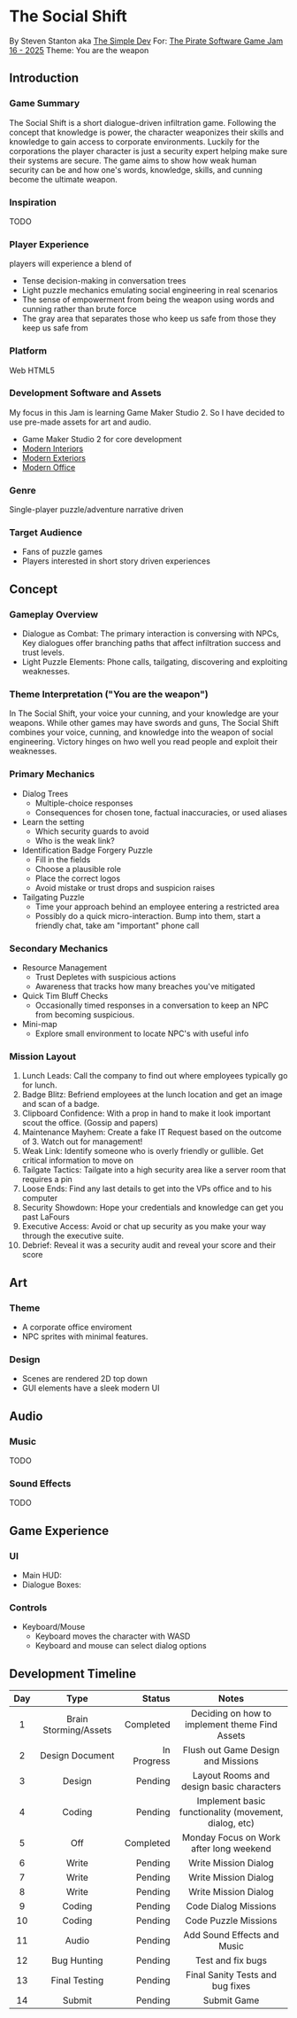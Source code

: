 # The Social Shift

By Steven Stanton aka [The Simple Dev](http://thesimpledev.com)
For: [The Pirate Software Game Jam 16 - 2025](https://itch.io/jam/pirate)
Theme: You are the weapon

## Introduction

### Game Summary

The Social Shift is a short dialogue-driven infiltration game. Following the concept that knowledge is power, the character weaponizes their skills and knowledge to gain access to corporate environments. Luckily for the corporations the player character is just a security expert helping make sure their systems are secure. The game aims to show how weak human security can be and how one's words, knowledge, skills, and cunning become the ultimate weapon.

### Inspiration

TODO

### Player Experience

players will experience a blend of

- Tense decision-making in conversation trees
- Light puzzle mechanics emulating social engineering in real scenarios
- The sense of empowerment from being the weapon using words and cunning rather than brute force
- The gray area that separates those who keep us safe from those they keep us safe from

### Platform

Web HTML5

### Development Software and Assets

My focus in this Jam is learning Game Maker Studio 2. So I have decided to use pre-made assets for art and audio.

- Game Maker Studio 2 for core development
- [Modern Interiors](https://limezu.itch.io/moderninteriors)
- [Modern Exteriors](https://limezu.itch.io/modernexteriors)
- [Modern Office](https://limezu.itch.io/modernoffice)

### Genre

Single-player puzzle/adventure narrative driven

### Target Audience

- Fans of puzzle games
- Players interested in short story driven experiences

## Concept

### Gameplay Overview

- Dialogue as Combat: The primary interaction is conversing with NPCs, Key dialogues offer branching paths that affect infiltration success and trust levels.
- Light Puzzle Elements: Phone calls, tailgating, discovering and exploiting weaknesses.

### Theme Interpretation ("You are the weapon")

In The Social Shift, your voice your cunning, and your knowledge are your weapons. While other games may have swords and guns, The Social Shift combines your voice, cunning, and knowledge into the weapon of social engineering. Victory hinges on hwo well you read people and exploit their weaknesses.

### Primary Mechanics

- Dialog Trees
  - Multiple-choice responses
  - Consequences for chosen tone, factual inaccuracies, or used aliases
- Learn the setting
  - Which security guards to avoid
  - Who is the weak link?
- Identification Badge Forgery Puzzle
  - Fill in the fields
  - Choose a plausible role
  - Place the correct logos
  - Avoid mistake or trust drops and suspicion raises
- Tailgating Puzzle
  - Time your approach behind an employee entering a restricted area
  - Possibly do a quick micro-interaction. Bump into them, start a friendly chat, take am "important" phone call

### Secondary Mechanics

- Resource Management
  - Trust Depletes with suspicious actions
  - Awareness that tracks how many breaches you've mitigated
- Quick Tim Bluff Checks
  - Occasionally timed responses in a conversation to keep an NPC from becoming suspicious.
- Mini-map
  - Explore small environment to locate NPC's with useful info

### Mission Layout

1. Lunch Leads: Call the company to find out where employees typically go for lunch.
2. Badge Blitz: Befriend employees at the lunch location and get an image and scan of a badge.
3. Clipboard Confidence: With a prop in hand to make it look important scout the office. (Gossip and papers)
4. Maintenance Mayhem: Create a fake IT Request based on the outcome of 3. Watch out for management!
5. Weak Link: Identify someone who is overly friendly or gullible. Get critical information to move on
6. Tailgate Tactics: Tailgate into a high security area like a server room that requires a pin
7. Loose Ends: Find any last details to get into the VPs office and to his computer
8. Security Showdown: Hope your credentials and knowledge can get you past LaFours
9. Executive Access: Avoid or chat up security as you make your way through the executive suite.
10. Debrief: Reveal it was a security audit and reveal your score and their score

## Art

### Theme

- A corporate office enviroment
- NPC sprites with minimal features.

### Design

- Scenes are rendered 2D top down
- GUI elements have a sleek modern UI

## Audio

### Music

TODO

### Sound Effects

TODO

## Game Experience

### UI

- Main HUD:
- Dialogue Boxes:

### Controls

- Keyboard/Mouse
  - Keyboard moves the character with WASD
  - Keyboard and mouse can select dialog options

## Development Timeline

| Day |         Type          |      Status |                         Notes                         |
| :-: | :-------------------: | ----------: | :---------------------------------------------------: |
|  1  | Brain Storming/Assets |   Completed |    Deciding on how to implement theme Find Assets     |
|  2  |    Design Document    | In Progress |          Flush out Game Design and Missions           |
|  3  |        Design         |     Pending |       Layout Rooms and design basic characters        |
|  4  |        Coding         |     Pending | Implement basic functionality (movement, dialog, etc) |
|  5  |          Off          |   Completed |        Monday Focus on Work after long weekend        |
|  6  |         Write         |     Pending |                 Write Mission Dialog                  |
|  7  |         Write         |     Pending |                 Write Mission Dialog                  |
|  8  |         Write         |     Pending |                 Write Mission Dialog                  |
|  9  |        Coding         |     Pending |                 Code Dialog Missions                  |
| 10  |        Coding         |     Pending |                 Code Puzzle Missions                  |
| 11  |         Audio         |     Pending |              Add Sound Effects and Music              |
| 12  |      Bug Hunting      |     Pending |                   Test and fix bugs                   |
| 13  |     Final Testing     |     Pending |           Final Sanity Tests and bug fixes            |
| 14  |        Submit         |     Pending |                      Submit Game                      |
